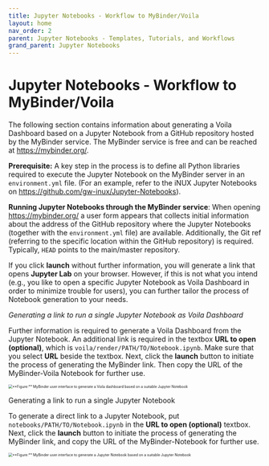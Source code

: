 ```yaml
---
title: Jupyter Notebooks - Workflow to MyBinder/Voila
layout: home
nav_order: 2
parent: Jupyter Notebooks - Templates, Tutorials, and Workflows
grand_parent: Jupyter Notebooks
---
```


# Jupyter Notebooks - Workflow to MyBinder/Voila

The following section contains information about generating a Voila Dashboard based on a Jupyter Notebook from a GitHub repository hosted by the MyBinder service. The MyBinder service is free and can be reached at https://mybinder.org/.

**Prerequisite:** A key step in the process is to define all Python libraries required to execute the Jupyter Notebook on the MyBinder server in an `environment.yml` file. (For an example, refer to the iNUX Jupyter Notebooks on https://github.com/gw-inux/Jupyter-Notebooks).

**Running Jupyter Notebooks through the MyBinder service**: When opening https://mybinder.org/ a user form appears that collects initial information about the address of the GitHub repository where the Jupyter Notebooks (together with the `environment.yml` file) are available. Additionally, the Git ref (referring to the specific location within the GitHub repository) is required. Typically, `HEAD` points to the main/master repository.

If you click **launch** without further information, you will generate a link that opens **Jupyter Lab** on your browser. However, if this is not what you intend (e.g., you like to open a specific Jupyter Notebook as Voila Dashboard in order to minimize trouble for users), you can further tailor the process of Notebook generation to your needs.

*Generating a link to run a single Jupyter Notebook as Voila Dashboard*

Further information is required to generate a Voila Dashboard from the Jupyter Notebook. An additional link is required in the textbox **URL to open (optional)**, which is `voila/render/PATH/TO/Notebook.ipynb`. Make sure that you select **URL** beside the textbox. Next, click the **launch** button to initiate the process of generating the MyBinder link. Then copy the URL of the MyBinder-Voila Notebook for further use.

<img src="./assets/images/JuNo001.png" alt="**Figure:** MyBinder user interface to generate a Voila dashboard based on a suitable Jupyter Notebook" style="zoom:50%;" />

Generating a link to run a single Jupyter Notebook

To generate a direct link to a Jupyter Notebook, put `notebooks/PATH/TO/Notebook.ipynb` in the **URL to open (optional)** textbox. Next, click the **launch** button to initiate the process of generating the MyBinder link, and copy the URL of the MyBinder-Notebook for further use.

<img src="./assets/images/JuNo002.png" alt="**Figure:** MyBinder user interface to generate a Jupyter Notebook based on a suitable Jupyter Notebook" style="zoom:50%;" />

